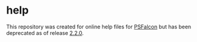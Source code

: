 # help

This repository was created for online help files for [PSFalcon](https://github.com/crowdstrike/psfalcon) but has been deprecated as of release [2.2.0](https://github.com/CrowdStrike/psfalcon/releases/tag/2.2.0).

